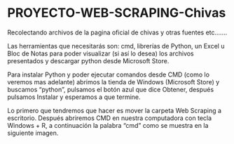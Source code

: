 # PROYECTO-WEB-SCRAPING-Chivas
Recolectando archivos de la pagina oficial de chivas y otras fuentes etc.......

Las herramientas que necesitarás son: cmd, librerías de Python, un Excel u Bloc de Notas para poder visualizar (si así lo desea) los archivos presentados y descargar python desde Microsoft Store.


Para instalar Python y poder ejecutar comandos desde CMD (como lo veremos mas adelante) abrimos la tienda de Windows (Microsoft Store) y buscamos “python”, pulsamos el botón azul que dice Obtener, después pulsamos Instalar y esperamos a que termine.

Lo primero que tendremos que hacer es mover la carpeta Web Scraping a escritorio. Después abriremos CMD en nuestra computadora con tecla Windows + R, a continuación la palabra “cmd” como se muestra en la siguiente imagen.
